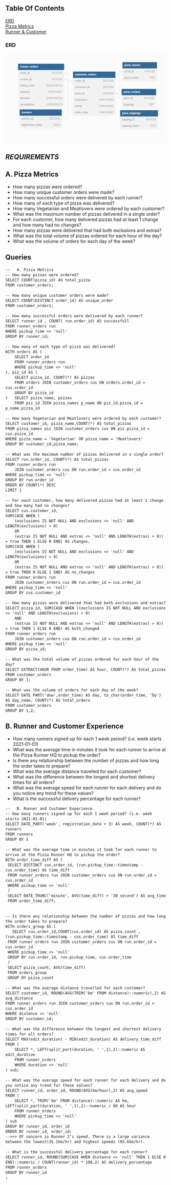 ## Table Of Contents  
[ERD](#erd)  
[Pizza Metrics](#a-pizza-metrics)  
[Runner & Customer]()

### ERD  
![](Week2/ERD.png)

## _REQUIREMENTS_  
## A. Pizza Metrics  
- How many pizzas were ordered?  
- How many unique customer orders were made?  
- How many successful orders were delivered by each runner?  
- How many of each type of pizza was delivered?  
- How many Vegetarian and Meatlovers were ordered by each customer?  
- What was the maximum number of pizzas delivered in a single order?  
- For each customer, how many delivered pizzas had at least 1 change and how many had no changes?  
- How many pizzas were delivered that had both exclusions and extras?  
- What was the total volume of pizzas ordered for each hour of the day?  
- What was the volume of orders for each day of the week?

## Queries
```
--   A. Pizza Metrics
-- How many pizzas were ordered?
SELECT COUNT(pizza_id) AS total_pizza
FROM customer_orders;

-- How many unique customer orders were made?
SELECT COUNT(DISTINCT order_id) AS unique_order
FROM customer_orders;

-- How many successful orders were delivered by each runner?
SELECT runner_id , COUNT( run.order_id) AS successfull
FROM runner_orders run 
WHERE pickup_time <> 'null'
GROUP BY runner_id;

-- How many of each type of pizza was delivered?
WITH orders AS (
	SELECT order_id
	FROM runner_orders run 
	WHERE pickup_time <> 'null'
), piz_id AS (
	SELECT pizza_id, COUNT(*) AS pizzas
	FROM orders JOIN customer_orders cus ON orders.order_id = cus.order_id
	GROUP BY pizza_id
)	SELECT pizza_name, pizzas
	FROM piz_id JOIN pizza_names p_name ON piz_id.pizza_id = p_name.pizza_id

-- How many Vegetarian and Meatlovers were ordered by each customer?
SELECT customer_id, pizza_name,COUNT(*) AS total_pizzas
FROM pizza_names piz JOIN customer_orders cus ON piz.pizza_id = cus.pizza_id
WHERE pizza_name = 'Vegetarian' OR pizza_name = 'Meatlovers'
GROUP BY customer_id,pizza_name;

-- What was the maximum number of pizzas delivered in a single order?
SELECT run.order_id, COUNT(*) AS total_pizzas
FROM runner_orders run 
	JOIN customer_orders cus ON run.order_id = cus.order_id
WHERE pickup_time <> 'null'
GROUP BY run.order_id
ORDER BY COUNT(*) DESC
LIMIT 1

-- For each customer, how many delivered pizzas had at least 1 change and how many had no changes?
SELECT cus.customer_id, 
SUM(CASE WHEN (
	(exclusions IS NOT NULL AND exclusions <> 'null' AND LENGTH(exclusions) > 0) 
	OR 
	(extras IS NOT NULL AND extras <> 'null' AND LENGTH(extras) > 0)) = true THEN 1 ELSE 0 END) AS changes,
SUM(CASE WHEN (
	(exclusions IS NOT NULL AND exclusions <> 'null' AND LENGTH(exclusions) > 0) 
	OR 
	(extras IS NOT NULL AND extras <> 'null' AND LENGTH(extras) > 0)) = true THEN 0 ELSE 1 END) AS no_changes
FROM runner_orders run 
	JOIN customer_orders cus ON run.order_id = cus.order_id
WHERE pickup_time <> 'null'
GROUP BY cus.customer_id

-- How many pizzas were delivered that had both exclusions and extras?
SELECT pizza_id, SUM(CASE WHEN ((exclusions IS NOT NULL AND exclusions <> 'null' AND LENGTH(exclusions) > 0) 
	AND
	(extras IS NOT NULL AND extras <> 'null' AND LENGTH(extras) > 0)) = true THEN 1 ELSE 0 END) AS both_changed
FROM runner_orders run 
	JOIN customer_orders cus ON run.order_id = cus.order_id
WHERE pickup_time <> 'null'
GROUP BY pizza_id;

-- What was the total volume of pizzas ordered for each hour of the day?
SELECT EXTRACT(HOUR FROM order_time) AS hour, COUNT(*) AS total_pizzas
FROM customer_orders 
GROUP BY 1;

-- What was the volume of orders for each day of the week? 
SELECT DATE_PART('dow',order_time) AS day, to_char(order_time, 'Dy') AS day_name, COUNT(*) AS total_orders
FROM customer_orders 
GROUP BY 1,2;
```  

## B. Runner and Customer Experience  
- How many runners signed up for each 1 week period? (i.e. week starts 2021-01-01)  
- What was the average time in minutes it took for each runner to arrive at the Pizza Runner HQ to pickup the order?
- Is there any relationship between the number of pizzas and how long the order takes to prepare?
- What was the average distance travelled for each customer?
- What was the difference between the longest and shortest delivery times for all orders?
- What was the average speed for each runner for each delivery and do you notice any trend for these values?
- What is the successful delivery percentage for each runner?

```
--   B. Runner and Customer Experience
-- How many runners signed up for each 1 week period? (i.e. week starts 2021-01-01)
SELECT DATE_PART('week', registration_date + 3) AS week, COUNT(*) AS runners
FROM runners
GROUP BY 1

-- What was the average time in minutes it took for each runner to arrive at the Pizza Runner HQ to pickup the order?
WITH order_time_diff AS (
 SELECT DISTINCT cus.order_id, (run.pickup_time::timestamp - cus.order_time) AS time_diff 
 FROM runner_orders run JOIN customer_orders cus ON run.order_id = cus.order_id
 WHERE pickup_time <> 'null'
 )
 SELECT DATE_TRUNC('minute', AVG(time_diff) + '30 second') AS avg_time
 FROM order_time_diff;


-- Is there any relationship between the number of pizzas and how long the order takes to prepare?
WITH orders_group AS (
   SELECT cus.order_id,COUNT(cus.order_id) AS pizza_count ,(run.pickup_time::timestamp - cus.order_time) AS time_diff 
 FROM runner_orders run JOIN customer_orders cus ON run.order_id = cus.order_id
 WHERE pickup_time <> 'null'
 GROUP BY cus.order_id, run.pickup_time, cus.order_time
 )
 SELECT pizza_count, AVG(time_diff)
 FROM orders_group
 GROUP BY pizza_count
 
-- What was the average distance travelled for each customer?
SELECT customer_id, ROUND(AVG(TRIM('km' FROM distance)::numeric),2) AS avg_distance
FROM runner_orders run JOIN customer_orders cus ON run.order_id = cus.order_id
WHERE distance <> 'null'
GROUP BY customer_id;

-- What was the difference between the longest and shortest delivery times for all orders?
SELECT MAX(edit_duration) - MIN(edit_duration) AS delivery_time_diff
FROM (
	SELECT *, LEFT(split_part(duration, ' ',1),2)::numeric AS edit_duration
	FROM runner_orders
	WHERE duration <> 'null'
) sub;

-- What was the average speed for each runner for each delivery and do you notice any trend for these values?
SELECT runner_id, order_id, ROUND(AVG(km/hour),2) AS avg_speed
FROM (
	SELECT *, TRIM('km' FROM distance)::numeric AS km, LEFT(split_part(duration, ' ',1),2)::numeric / 60 AS hour
	FROM runner_orders
	WHERE pickup_time <> 'null'
) sub
GROUP BY runner_id, order_id
ORDER BY runner_id, order_id;
-->>> Of concern is Runner 2’s speed. There is a large variance between the lowest(35.1km/hr) and highest speeds (93.6km/hr).

-- What is the successful delivery percentage for each runner?
SELECT runner_id, ROUND(SUM(CASE WHEN distance <> 'null' THEN 1 ELSE 0 END)::numeric / COUNT(runner_id) * 100,2) AS delivery_percentage
FROM runner_orders
GROUP BY runner_id
;
```
